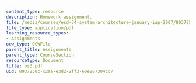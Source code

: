 ```yaml
---
content_type: resource
description: Homework assignment.
file: /media/courses/esd-34-system-architecture-january-iap-2007/8937258cc2aae3d22ff366e887304cc7_os3.pdf
file_type: application/pdf
learning_resource_types:
- Assignments
ocw_type: OCWFile
parent_title: Assignments
parent_type: CourseSection
resourcetype: Document
title: os3.pdf
uid: 8937258c-c2aa-e3d2-2ff3-66e887304cc7
---
```

